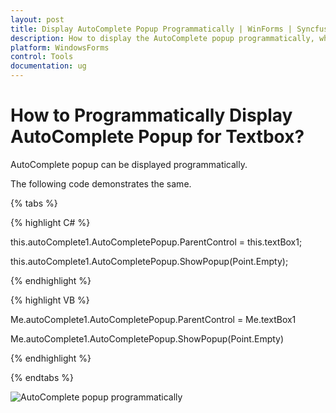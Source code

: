 ```yaml
---
layout: post
title: Display AutoComplete Popup Programmatically | WinForms | Syncfusion
description: How to display the AutoComplete popup programmatically, when a textbox is enabled with AutoComplete feature
platform: WindowsForms
control: Tools
documentation: ug
---
```


# How to Programmatically Display AutoComplete Popup for Textbox?

AutoComplete popup can be displayed programmatically.

The following code demonstrates the same.

{% tabs %}

{% highlight C# %}

this.autoComplete1.AutoCompletePopup.ParentControl = this.textBox1;

this.autoComplete1.AutoCompletePopup.ShowPopup(Point.Empty);

{% endhighlight %}

{% highlight VB %}

Me.autoComplete1.AutoCompletePopup.ParentControl = Me.textBox1

Me.autoComplete1.AutoCompletePopup.ShowPopup(Point.Empty)

{% endhighlight %}

{% endtabs %}

![AutoComplete popup programmatically](FAQ_images/Faq_img1.jpg) 